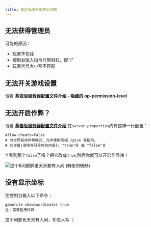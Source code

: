 ```yaml
---
title: 基岩版服务器常见问题
---
```

## 无法获得管理员
可能的原因：

* 玩家不在线
* 控制台输入指令时带斜杠，即"/"
* 玩家代号大小写不匹配

## 无法开关游戏设置
请看 **基岩版服务器配置文件介绍 - 隐藏的 op-permission-level**

## 无法开启作弊？

请看 [**基岩版服务器配置文件介绍**](/docs/sfe4/mcbe/server-properties)
在`server.properties`内有这样一行配置：
```
allow-cheats=false
# 为世界启用作弊模式，允许使用例如 /give 等指令。
# 允许值(请填写引号内的内容): "true"开 或 "false"关
```
↑看到那个`false`了吗？把它改成`true`,然后你就可以开启作弊辣！

![这个B问题群里天天都有人问](/img/pages/MCBEProblems-1.png)
~~(群友的愤怒)~~

## 没有显示坐标

在控制台输入以下命令：

```
gamerule showcoordinates true
注：需要启用作弊
```

 这个问题也天天有人问，却没人写（
